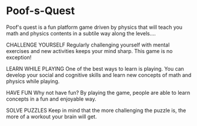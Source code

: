 # Poof-s-Quest
Poof's quest is a fun platform game driven by physics that will teach you math and physics contents in a subtile way along the levels....

CHALLENGE YOURSELF
Regularly challenging yourself with mental exercises and new activities keeps your mind sharp. This game is no exception!

LEARN WHILE PLAYING
One of the best ways to learn is playing. You can develop your social and cognitive skills and learn new concepts of math and physics while playing.

HAVE FUN
Why not have fun? By playing the game, people are able to learn concepts in a fun and enjoyable way.

SOLVE PUZZLES
Keep in mind that the more challenging the puzzle is, the more of a workout your brain will get.

